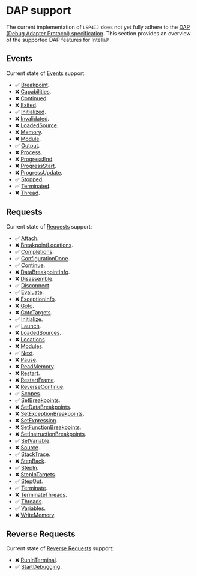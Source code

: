 # DAP support

The current implementation of `LSP4IJ` does not yet fully adhere to the [DAP (Debug Adapter Protocol) specification](https://microsoft.github.io/debug-adapter-protocol//specification.html).
This section provides an overview of the supported DAP features for IntelliJ:

## Events

Current state of [Events](https://microsoft.github.io/debug-adapter-protocol//specification.html#Events) support:

* ✅ [Breakpoint](https://microsoft.github.io/debug-adapter-protocol//specification.html#Events_Breakpoint).
* ❌ [Capabilities](https://microsoft.github.io/debug-adapter-protocol//specification.html#Events_Capabilities).
* ❌ [Continued](https://microsoft.github.io/debug-adapter-protocol//specification.html#Events_Continued).
* ❌ [Exited](https://microsoft.github.io/debug-adapter-protocol//specification.html#Events_Exited).
* ✅ [Initialized](https://microsoft.github.io/debug-adapter-protocol//specification.html#Events_Initialized).
* ❌ [Invalidated](https://microsoft.github.io/debug-adapter-protocol//specification.html#Events_Invalidated).
* ❌ [LoadedSource](https://microsoft.github.io/debug-adapter-protocol//specification.html#Events_LoadedSource).
* ❌ [Memory](https://microsoft.github.io/debug-adapter-protocol//specification.html#Events_Memory).
* ❌ [Module](https://microsoft.github.io/debug-adapter-protocol//specification.html#Events_Module).
* ✅ [Output](https://microsoft.github.io/debug-adapter-protocol//specification.html#Events_Output).
* ❌ [Process](https://microsoft.github.io/debug-adapter-protocol//specification.html#Events_Process).
* ❌ [ProgressEnd](https://microsoft.github.io/debug-adapter-protocol//specification.html#Events_ProgressEnd).
* ❌ [ProgressStart](https://microsoft.github.io/debug-adapter-protocol//specification.html#Events_ProgressStart).
* ❌ [ProgressUpdate](https://microsoft.github.io/debug-adapter-protocol//specification.html#Events_ProgressUpdate).
* ✅ [Stopped](https://microsoft.github.io/debug-adapter-protocol//specification.html#Events_Stopped).
* ✅ [Terminated](https://microsoft.github.io/debug-adapter-protocol//specification.html#Events_Terminated).
* ❌ [Thread](https://microsoft.github.io/debug-adapter-protocol//specification.html#Events_Thread).
 
## Requests

Current state of [Requests](https://microsoft.github.io/debug-adapter-protocol//specification.html#Requests) support:

* ✅ [Attach](https://microsoft.github.io/debug-adapter-protocol//specification.html#Requests_Attach).
* ❌ [BreakpointLocations](https://microsoft.github.io/debug-adapter-protocol//specification.html#Requests_BreakpointLocations).
* ✅ [Completions](https://microsoft.github.io/debug-adapter-protocol//specification.html#Requests_Completions).
* ✅ [ConfigurationDone](https://microsoft.github.io/debug-adapter-protocol//specification.html#Requests_ConfigurationDone).
* ✅ [Continue](https://microsoft.github.io/debug-adapter-protocol//specification.html#Requests_Continue).
* ❌ [DataBreakpointInfo](https://microsoft.github.io/debug-adapter-protocol//specification.html#Requests_DataBreakpointInfo).
* ❌ [Disassemble](https://microsoft.github.io/debug-adapter-protocol//specification.html#Requests_Disassemble). 
* ✅ [Disconnect](https://microsoft.github.io/debug-adapter-protocol//specification.html#Requests_Disconnect).
* ✅ [Evaluate](https://microsoft.github.io/debug-adapter-protocol//specification.html#Requests_Evaluate).
* ❌ [ExceptionInfo](https://microsoft.github.io/debug-adapter-protocol//specification.html#Requests_ExceptionInfo).
* ❌ [Goto](https://microsoft.github.io/debug-adapter-protocol//specification.html#Requests_Goto).
* ❌ [GotoTargets](https://microsoft.github.io/debug-adapter-protocol//specification.html#Requests_GotoTargets).
* ✅ [Initialize](https://microsoft.github.io/debug-adapter-protocol//specification.html#Requests_Initialize).
* ✅ [Launch](https://microsoft.github.io/debug-adapter-protocol//specification.html#Requests_Launch). 
* ❌ [LoadedSources](https://microsoft.github.io/debug-adapter-protocol//specification.html#Requests_LoadedSources). 
* ❌ [Locations](https://microsoft.github.io/debug-adapter-protocol//specification.html#Requests_Locations).
* ❌ [Modules](https://microsoft.github.io/debug-adapter-protocol//specification.html#Requests_Modules).
* ✅ [Next](https://microsoft.github.io/debug-adapter-protocol//specification.html#Requests_Next).
* ❌ [Pause](https://microsoft.github.io/debug-adapter-protocol//specification.html#Requests_Pause).
* ❌ [ReadMemory](https://microsoft.github.io/debug-adapter-protocol//specification.html#Requests_ReadMemory).
* ❌ [Restart](https://microsoft.github.io/debug-adapter-protocol//specification.html#Requests_Restart).
* ❌ [RestartFrame](https://microsoft.github.io/debug-adapter-protocol//specification.html#Requests_RestartFrame).
* ❌ [ReverseContinue](https://microsoft.github.io/debug-adapter-protocol//specification.html#Requests_ReverseContinue).
* ✅ [Scopes](https://microsoft.github.io/debug-adapter-protocol//specification.html#Requests_Scopes).
* ✅ [SetBreakpoints](https://microsoft.github.io/debug-adapter-protocol//specification.html#Requests_SetBreakpoints).
* ❌ [SetDataBreakpoints](https://microsoft.github.io/debug-adapter-protocol//specification.html#Requests_SetDataBreakpoints).
* ❌ [SetExceptionBreakpoints](https://microsoft.github.io/debug-adapter-protocol//specification.html#Requests_SetExceptionBreakpoints).
* ❌ [SetExpression](https://microsoft.github.io/debug-adapter-protocol//specification.html#Requests_SetExpression).
* ❌ [SetFunctionBreakpoints](https://microsoft.github.io/debug-adapter-protocol//specification.html#Requests_SetFunctionBreakpoints).
* ❌ [SetInstructionBreakpoints](https://microsoft.github.io/debug-adapter-protocol//specification.html#Requests_SetInstructionBreakpoints).
* ✅ [SetVariable](https://microsoft.github.io/debug-adapter-protocol//specification.html#Requests_SetVariable).
* ❌ [Source](https://microsoft.github.io/debug-adapter-protocol//specification.html#Requests_Source).
* ✅ [StackTrace](https://microsoft.github.io/debug-adapter-protocol//specification.html#Requests_StackTrace).
* ❌ [StepBack](https://microsoft.github.io/debug-adapter-protocol//specification.html#Requests_StepBack).
* ✅ [StepIn](https://microsoft.github.io/debug-adapter-protocol//specification.html#Requests_StepIn).
* ❌ [StepInTargets](https://microsoft.github.io/debug-adapter-protocol//specification.html#Requests_StepInTargets).
* ✅ [StepOut](https://microsoft.github.io/debug-adapter-protocol//specification.html#Requests_StepOut).
* ✅ [Terminate](https://microsoft.github.io/debug-adapter-protocol//specification.html#Requests_Terminate).
* ❌ [TerminateThreads](https://microsoft.github.io/debug-adapter-protocol//specification.html#Requests_TerminateThreads).
* ✅ [Threads](https://microsoft.github.io/debug-adapter-protocol//specification.html#Requests_Threads).
* ✅ [Variables](https://microsoft.github.io/debug-adapter-protocol//specification.html#Requests_Variables).
* ❌ [WriteMemory](https://microsoft.github.io/debug-adapter-protocol//specification.html#Requests_WriteMemory).

## Reverse Requests

Current state of [Reverse Requests](https://microsoft.github.io/debug-adapter-protocol//specification.html#Reverse_Requests) support:

* ❌ [RunInTerminal](https://microsoft.github.io/debug-adapter-protocol//specification.html#Reverse_Requests_RunInTerminal).
* ✅ [StartDebugging](https://microsoft.github.io/debug-adapter-protocol//specification.html#Reverse_Requests_StartDebugging).